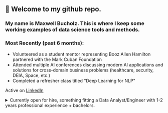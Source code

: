 ## 👋 Welcome to my github repo.

### My name is Maxwell Bucholz. This is where I keep some working examples of data science tools and methods.
 
### Most Recently (past 6 months):
- Volunteered as a student mentor representing Booz Allen Hamilton partnered with the Mark Cuban Foundation
- Attended multiple AI conferences discussing modern AI applications and solutions for cross-domain business problems (healthcare, security, DEIA, Space, etc.)
- Completed a refresher class titled "Deep Learning for NLP"

Active on [LinkedIn](https://www.linkedin.com/in/maxwell-bucholz-18b67318a/)
<details>
    <summary>Currently open for hire, something fitting a Data Analyst/Engineer with 1-2 years professional experience + bachelors.</summary>

         As a Data Engineer at Booz Allen Hamilton (Sep 2022 - Present):
    Python, SQL, Databricks, Jupyter, Google Colab, Tableau
    APIs, Requests/Yapki, Pandas, Numpy, pickle, regex
    Monte Carlo and other statistical methods, vectorization of existing code
    Database stand-up, augmentation to existing data portfolio, automation for data ingest/output

         As an Intern at StreetShares (May - August 2019):
    Python, R, Tableau, Tableau Prep, Microsoft Suite
    Data Aggregation from seperate on-site servers through tableau prep to Tableau
    Presented final products to sales team and CFO
</details>

<!---
maxwellabgit/maxwellabgit is a ✨ special ✨ repository because its `README.md` (this file) appears on your GitHub profile.
You can click the Preview link to take a look at your changes.
--->

